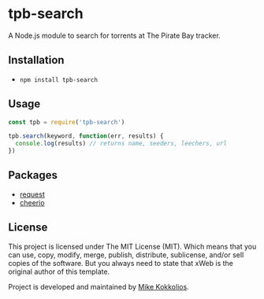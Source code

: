 # tpb-search
A Node.js module to search for torrents at The Pirate Bay tracker.

## Installation
* `npm install tpb-search`

## Usage
```javascript
const tpb = require('tpb-search')

tpb.search(keyword, function(err, results) {
  console.log(results) // returns name, seeders, leechers, url
})
```

## Packages
* [request](https://github.com/request/request)
* [cheerio](https://github.com/cheeriojs/cheerio)

## License
This project is licensed under The MIT License (MIT). Which means that you can use, copy, modify, merge, publish, distribute, sublicense, and/or sell copies of the software. But you always need to state that xWeb is the original author of this template.

Project is developed and maintained by [Mike Kokkolios](https://www.linkedin.com/in/kokkolios/).
